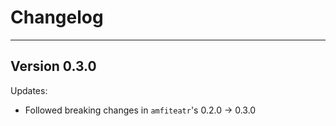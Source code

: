 # Changelog
___
## Version 0.3.0
Updates: 
+ Followed breaking changes in `amfiteatr`'s 0.2.0 -> 0.3.0 